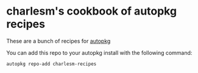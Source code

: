 charlesm's cookbook of autopkg recipes
===
These are a bunch of recipes for [autopkg](https://github.com/autopkg/autopkg/)

You can add this repo to your autopkg install with the following command:
```
autopkg repo-add charlesm-recipes
```

